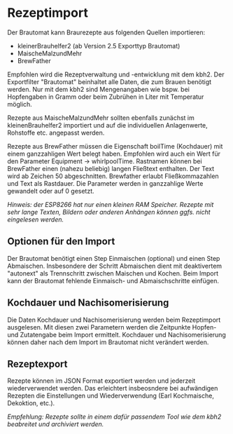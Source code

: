 # Rezeptimport

Der Brautomat kann Braurezepte aus folgenden Quellen importieren:

* kleinerBrauhelfer2 (ab Version 2.5 Exporttyp Brautomat)
* MaischeMalzundMehr
* BrewFather

Empfohlen wird die Rezeptverwaltung und -entwicklung mit dem kbh2. Der Exportfilter "Brautomat" beinhaltet alle Daten, die zum Brauen benötigt werden. Nur mit dem kbh2 sind Mengenangaben wie bspw. bei Hopfengaben in Gramm oder beim Zubrühen in Liter mit Temperatur möglich.

Rezepte aus MaischeMalzundMehr sollten ebenfalls zunächst im kleinenBrauhelfer2 importiert und auf die individuellen Anlagenwerte, Rohstoffe etc. angepasst werden.

Rezepte aus BrewFather müssen die Eigenschaft boilTime (Kochdauer) mit einem ganzzahligen Wert belegt haben. Empfohlen wird auch ein Wert für den Parameter Equipment -> whirlpoolTime. Rastnamen können bei BrewFather einen (nahezu beliebig) langen Fließtext enthalten. Der Text wird ab Zeichen 50 abgeschnitten. Brewfather erlaubt Fließkommazahlen und Text als Rastdauer. Die Parameter werden in ganzzahlige Werte gewandelt oder auf 0 gesetzt.

_Hinweis: der ESP8266 hat nur einen kleinen RAM Speicher. Rezepte mit sehr lange Texten, Bildern oder anderen Anhängen können ggfs. nicht eingelesen werden._

## Optionen für den Import

Der Brautomat benötigt einen Step Einmaischen (optional) und einen Step Abmaischen. Insbesondere der Schritt Abmaischen dient mit deaktivertem "autonext" als Trennschritt zwischen Maischen und Kochen. Beim Import kann der Brautomat fehlende Einmaisch- und Abmaischschritte einfügen.

## Kochdauer und Nachisomerisierung

Die Daten Kochdauer und Nachisomerisierung werden beim Rezeptimport ausgelesen. Mit diesen zwei Parametern werden die Zeitpunkte Hopfen- und Zutatengabe beim Import ermittelt. Kochdauer und Nachisomerisierung können daher nach dem Import im Brautomat nicht verändert werden.

## Rezeptexport

Rezepte können im JSON Format exportiert werden und jederzeit wiederverwendet werden. Das erleichtert insbeosndere bei aufwändigen Rezepten die Einstellungen und Wiederverwendung (Earl Kochmaische, Dekoktion, etc.).

_Empfehlung: Rezepte sollte in einem dafür passendem Tool wie dem kbh2 beabreitet und archiviert werden._
